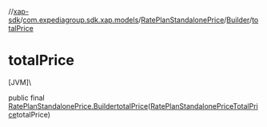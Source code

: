 //[xap-sdk](../../../../index.md)/[com.expediagroup.sdk.xap.models](../../index.md)/[RatePlanStandalonePrice](../index.md)/[Builder](index.md)/[totalPrice](total-price.md)

# totalPrice

[JVM]\

public final [RatePlanStandalonePrice.Builder](index.md)[totalPrice](total-price.md)([RatePlanStandalonePriceTotalPrice](../../-rate-plan-standalone-price-total-price/index.md)totalPrice)
